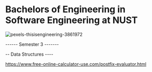 # Bachelors of Engineering in Software Engineering at NUST

![pexels-thisisengineering-3861972](https://user-images.githubusercontent.com/74835399/148657262-228f3957-7f04-4358-bcab-b51b15be14e0.jpg)




------ Semester 3 -------

-- Data Structures ----

https://www.free-online-calculator-use.com/postfix-evaluator.html
